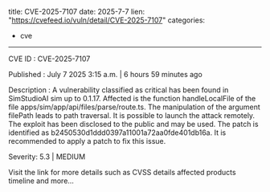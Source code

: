  
title: CVE-2025-7107
date: 2025-7-7
lien: "https://cvefeed.io/vuln/detail/CVE-2025-7107"
categories:
  - cve
---

CVE ID : CVE-2025-7107

Published :  July 7
2025
3:15 a.m. | 6 hours
59 minutes ago

Description : A vulnerability classified as critical has been found in SimStudioAI sim up to 0.1.17. Affected is the function handleLocalFile of the file apps/sim/app/api/files/parse/route.ts. The manipulation of the argument filePath leads to path traversal. It is possible to launch the attack remotely. The exploit has been disclosed to the public and may be used. The patch is identified as b2450530d1ddd0397a11001a72aa0fde401db16a. It is recommended to apply a patch to fix this issue.

Severity: 5.3 | MEDIUM

Visit the link for more details
such as CVSS details
affected products
timeline
and more...
